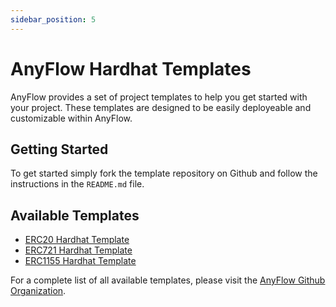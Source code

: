 ```yaml
---
sidebar_position: 5
---
```


# AnyFlow Hardhat Templates

AnyFlow provides a set of project templates to help you get started with your project. These templates are designed to be easily deployeable and customizable within AnyFlow.

## Getting Started

To get started simply fork the template repository on Github and follow the instructions in the `README.md` file.

## Available Templates

- [ERC20 Hardhat Template](https://github.com/AnyFlowLabs/hardhat-erc20-template)
- [ERC721 Hardhat Template](https://github.com/AnyFlowLabs/hardhat-erc721-template)
- [ERC1155 Hardhat Template](https://github.com/AnyFlowLabs/hardhat-erc1155-template)

For a complete list of all available templates, please visit the [AnyFlow Github Organization](https://github.com/AnyFlowLabs).